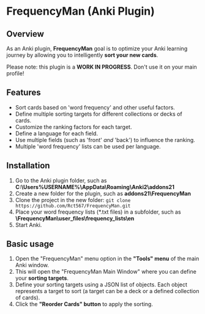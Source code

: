 # FrequencyMan (Anki Plugin)

## Overview

As an Anki plugin, __FrequencyMan__ goal is to optimize your Anki learning journey by allowing you to intelligently __sort your new cards__.

Please note: this plugin is a __WORK IN PROGRESS__. Don't use it on your main profile!

## Features
- Sort cards based on 'word frequency' and other useful factors.
- Define multiple sorting targets for different collections or decks of cards.
- Customize the ranking factors for each target.
- Define a language for each field.
- Use multiple fields (such as 'front' *and* 'back') to influence the ranking.
- Multiple 'word frequency' lists can be used per language.

## Installation

1. Go to the Anki plugin folder, such as __C:\Users\%USERNAME%\AppData\Roaming\Anki2\addons21__
2. Create a new folder for the plugin, such as __addons21\FrequencyMan__
3. Clone the project in the new folder: `git clone https://github.com/Rct567/FrequencyMan.git`
4. Place your word frequency lists (*.txt files) in a subfolder, such as __\FrequencyMan\user_files\frequency_lists\en__
5. Start Anki.

## Basic usage

1. Open the "FrequencyMan" menu option in the __"Tools" menu__ of the main Anki window.
2. This will open the "FrequencyMan Main Window" where you can define your __sorting targets__.
3. Define your sorting targets using a JSON list of objects. Each object represents a target to sort (a target can be a deck or a defined collection of cards).
4. Click the __"Reorder Cards" button__ to apply the sorting.